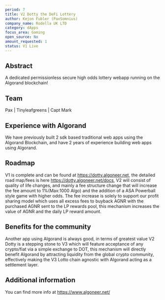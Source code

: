```yaml
---
period: 7
title: V2 Dotty the DeFi Lottery
author: Kejon Fubler (PaxSomnius)
company_name: Rodella UK LTD
category: dApps
focus_area: Gaming
open_source: No
amount_requested: 1
status: V1 Live
---
```


## Abstract
A dedicated permissionless secure high odds lottery webapp running on the Algorand blockchain!

## Team
Pax | Tinyleafgreens | Capt Mark

## Experience with Algorand
We have previously built 2 sdk based traditional web apps using the Algorand Blockchain, and have 2 years of experience building web apps using Algorand.

## Roadmap
V1 is complete and can be found at https://dotty.algoneer.net, the detailed road map/fees is here https://dotty.algoneer.net/docs, V2 will consist of quality of life changes, and mainly a fee structure change that will increase the fee amount to 1%(Max:1000 Algo) and the addition of a ASA Powerball style game with higher odds. The fee increase is solely to support our profit sharing model which uses all excess fees to buyback AGNR with the purchased AGNR sent to the LP rewards pool, this mechanism increases the value of AGNR and the daily LP reward amount.

## Benefits for the community
Another app using Algorand is always good, in terms of greatest value V2 Dotty is a stepping stone to V3 which will feature acceptance of any crypto/fiat via a simple exchange to DOT, this mechanism will directly benefit Algorand by attracting liquidity from the global crypto community, effectively making the V3 Lotto chain agnostic with Algorand acting as a settlement layer.

## Additional information
You can find more info at https://www.algoneer.net/